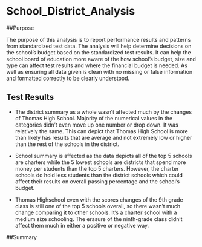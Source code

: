 # School_District_Analysis
##Purpose

The purpose of this analysis is to report performance results and patterns from standardized test data. The analysis will help determine decisions on the school’s budget based on the standardized test results. It can help the school board of education more aware of the how school’s budget, size and type can affect test results and where the financial budget is needed. As well as ensuring all data given is clean with no missing or false information and formatted correctly to be clearly understood. 

## Test Results

* The district summary as a whole wasn’t affected much by the changes of Thomas High School. Majority of the numerical values in the categories didn’t even move up one number or drop down. It was relatively the same. This can depict that Thomas High School is more than likely has results that are average and not extremely low or higher than the rest of the schools in the district.  

* School summary is affected as the data depicts all of the top 5 schools are charters while the 5 lowest schools are districts that spend more money per students than the top 5 charters. However, the charter schools do hold less students than the district schools which could affect their results on overall passing percentage and the school’s budget.   

* Thomas Highschool even with the scores changes of the 9th grade class is still one of the top 5 schools overall, so there wasn’t much change comparing it to other schools. It’s a charter school with a medium size schooling. The erasure of the ninth-grade class didn’t affect them much in either a positive or negative way.

##Summary

